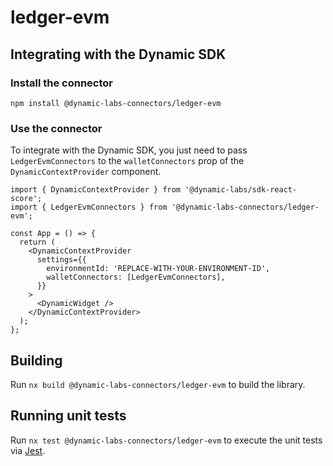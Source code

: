 # ledger-evm

## Integrating with the Dynamic SDK

### Install the connector

```
npm install @dynamic-labs-connectors/ledger-evm
```

### Use the connector

To integrate with the Dynamic SDK, you just need to pass `LedgerEvmConnectors` to the `walletConnectors` prop of the `DynamicContextProvider` component.

```tsx
import { DynamicContextProvider } from '@dynamic-labs/sdk-react-score';
import { LedgerEvmConnectors } from '@dynamic-labs-connectors/ledger-evm';

const App = () => {
  return (
    <DynamicContextProvider
      settings={{
        environmentId: 'REPLACE-WITH-YOUR-ENVIRONMENT-ID',
        walletConnectors: [LedgerEvmConnectors],
      }}
    >
      <DynamicWidget />
    </DynamicContextProvider>
  );
};
```

## Building

Run `nx build @dynamic-labs-connectors/ledger-evm` to build the library.

## Running unit tests

Run `nx test @dynamic-labs-connectors/ledger-evm` to execute the unit tests via [Jest](https://jestjs.io).
